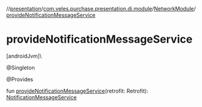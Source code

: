 //[presentation](../../../index.md)/[com.veles.purchase.presentation.di.module](../index.md)/[NetworkModule](index.md)/[provideNotificationMessageService](provide-notification-message-service.md)

# provideNotificationMessageService

[androidJvm]\

@Singleton

@Provides

fun [provideNotificationMessageService](provide-notification-message-service.md)(retrofit: Retrofit): [NotificationMessageService](../../../../data/data/com.veles.purchase.data.networking.service.message/-notification-message-service/index.md)
